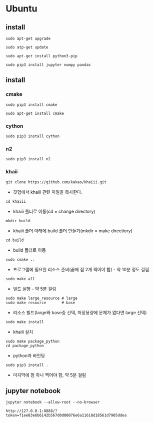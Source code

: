 # Ubuntu
## install
```
sudo apt-get upgrade
```
```
sudo atp-get update
```
```
sudo apt-get install python3-pip
```
```
sudo pip3 install jupyter numpy pandas
```
## install
### cmake
```
sudo pip3 install cmake
```
```
sudo apt-get install cmake
```
### cython
```
sudo pip3 install cython
```
### n2
```
sudo pip3 install n2
```
### khaii
```
git clone https://github.com/kakao/khaiii.git
```
- 깃헙에서 khaiii 관련 파일을 복사한다.
```
cd khaiii
```
- khaiii 폴더로 이동(cd = change directory)
```
mkdir build
```
- khaiii 폴더 아래에 build 폴더 만들기(mkdir = make directiory)
```
cd build
```
- build 폴더로 이동
```
sudo cmake ..
```
- 프로그램에 필요한 리소스 준비(끝에 점 2개 찍어야 함) - 약 10분 정도 걸림
```
sudo make all
```
- 빌드 실행 - 약 5분 걸림
```
sudo make large_resource # large
sudo make resource       # base
```
- 리소스 빌드(large와 base중 선택, 저장용량에 문제가 없다면 large 선택)
```
sudo make install 
```
- khaiii 설치
```
sudo make package_python
cd package_python
```
- python과 바인딩
```
sudo pip3 install .
```
- 마지막에 점 하나 찍어야 함, 약 5분 걸림
## jupyter notebook
```
jupyter notebook --allow-root --no-browser
```
```
http://127.0.0.1:8888/?token=f1ee03e6b6142b567d0d00076e6a11618d18561d7905ddea
```
